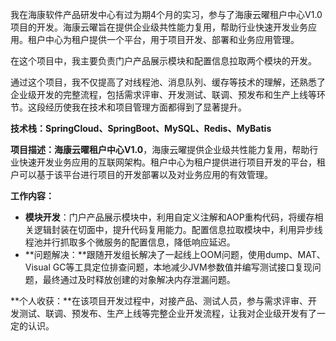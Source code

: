 我在海康软件产品研发中心有过为期4个月的实习，参与了海康云曜租户中心V1.0项目的开发。海康云曜旨在提供企业级共性能力复用，帮助行业快速开发业务应用。租户中心为租户提供一个平台，用于项目开发、部署和业务应用管理。

在这个项目中，我主要负责门户产品展示模块和配置信息拉取两个模块的开发。

通过这个项目，我不仅提高了对线程池、消息队列、缓存等技术的理解，还熟悉了企业级开发的完整流程，包括需求评审、开发测试、联调、预发布和生产上线等环节。这段经历使我在技术和项目管理方面都得到了显著提升。

**技术栈：SpringCloud、SpringBoot、MySQL、Redis、MyBatis**

**项目描述：海康云曜租户中心V1.0**，海康云曜提供企业级共性能力复用，帮助行业快速开发业务应用的互联网架构。租户中心为租户提供进行项目开发的平台，租户可以基于该平台进行项目的开发部署以及对业务应用的有效管理。

**工作内容：**

- **模块开发**：门户产品展示模块中，利用自定义注解和AOP重构代码，将缓存相关逻辑封装在切面中，提升代码复用能力。配置信息拉取模块中，利用异步线程池并行抓取多个微服务的配置信息，降低响应延迟。
- **问题解决：**跟随开发组长解决了一起线上OOM问题，使用dump、MAT、Visual GC等工具定位排查问题，本地减少JVM参数值并编写测试接口复现问题，最终通过及时释放创建的对象解决内存泄漏问题。

**个人收获：**在该项目开发过程中，对接产品、测试人员，参与需求评审、开发测试、联调、预发布、生产上线等完整企业开发流程，让我对企业级开发有了一定的认识。
